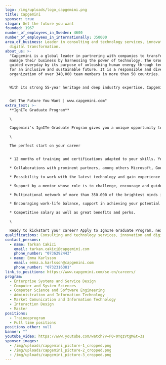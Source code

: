 ```yaml
---
logo: /img/uploads/logo_capgemini.png
title: Capgemini
sponsor: true
slogan: Get the future you want
founded: 1967
number_of_employees_in_Sweden: 4600
number_of_employees_in_internationally: 350000
area_of_business: Leader in consulting and technology services, innovation and
  digital transformation.
about_us: >-
  "Capgemini is a global leader in partnering with companies to transform and
  manage their business by harnessing the power of technology. The Group is
  guided everyday by its purpose of unleashing human energy through technology
  for an inclusive and sustainable future. It is a responsible and diverse
  organization of over 340,000 team members in more than 50 countries. 


  With its strong 55-year heritage and deep industry expertise, Capgemini is trusted by its clients to address the entire breadth of their business needs, from strategy and design to operations, fueled by the fast evolving and innovative world of cloud, data, AI, connectivity, software, digital engineering and platforms. The Group reported in 2021 global revenues of €18 billion. 


  Get The Future You Want | www.capgemini.com"
extra_text: >-
  **IgnITe Graduate Program**

  \

  Capgemini’s IgnITe Graduate Program gives you a unique opportunity to kick-start your career. It nurtures young talent and helps you make the most of your ideas and ambitions. During 12 months you will develop all the skills you need to succeed as a consultant.

  \

  The perfect start on your career


  * 12 months of training and certifications adapted to your skills. You will develop the consultant techniques you need to succeed in your career.

  * Collaborations with prominent partners, among others Microsoft, Google, Amazon, SAP, Salesforce, Mulesoft, PEGA, Adobe and UIPath.

  * Possibility to work with the latest technology and gain experience from various projects.

  * Support by a mentor whose role is to challenge, encourage and guide you.

  * Multinational network of more than 350.000 of the brightest minds in the industry to inspire you.

  * Encouraging work-life balance, support in achieving your potential both inside and outside the office.

  * Competitive salary as well as great benefits and perks.

  \

  Ready to kickstart your career? Apply to IgnITe Graduate Program, next start in September 2023. For more information visit: [IgnITe Graduate Program](https://www.capgemini.com/se-en/careers/career-paths/students-and-graduates/ignite-graduate-program/)
qualifications: Consulting and technology services, innovation and digital transformation.
contact_persons:
  - name: Tarkan Cakici
    email: tarkan.cakici@capgemini.com
    phone_number: "0736292443"
  - name: Emma Karlsson
    email: emma.a.karlsson@capgemini.com
    phone_number: "0732316381"
link_to_positions: https://www.capgemini.com/se-en/careers/
program:
  - Enterprise Systems and Service Design
  - Computer and System Sciences
  - Computer Science and Software Engineering
  - Administration and Information Technology
  - Market Comunication and Information Technology
  - Interaction Design
  - Master
positions:
  - Traineeprogram
  - Full time positions
positions_other: null
banner: ""
youtube_video: https://www.youtube.com/watch?v=PO-0YqzVtgM&t=3s
sponsor_images:
  - /img/uploads/capgemini_picture-1_cropped.png
  - /img/uploads/capgemini_picture-2_cropped.png
  - /img/uploads/capgemini_picture-3_cropped.png
---
```

